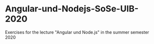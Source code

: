 # Angular-und-Nodejs-SoSe-UIB-2020
Exercises for the lecture "Angular und Node.js" in the summer semester 2020
